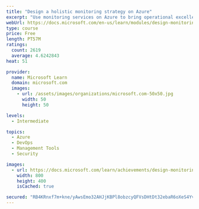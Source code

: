 ```yaml
---
title: "Design a holistic monitoring strategy on Azure"
excerpt: "Use monitoring services on Azure to bring operational excellence to your applications and infrastructure."
webUrl: https://docs.microsoft.com/en-us/learn/modules/design-monitoring-strategy-on-azure/
type: course
price: Free
length: PT57M
ratings:
  count: 2619
  average: 4.6242843
heat: 51

provider:
  name: Microsoft Learn
  domain: microsoft.com
  images:
    - url: /assets/images/organizations/microsoft.com-50x50.jpg
      width: 50
      height: 50

levels:
  - Intermediate

topics:
  - Azure
  - DevOps
  - Management Tools
  - Security

images:
  - url: https://docs.microsoft.com/learn/achievements/design-monitoring-strategy-on-azure-social.png
    width: 800
    height: 400
    isCached: true

secured: "RB4KRnxf7m+kne/yAwsEmo32AHJjKBPl8obzcyQFVsDHtDt32ebaR6oXeS4YvD2i6IrjLIozxZr1oZhpaZ0iw8wlnGFQMT4sUJ6abam6Vi2gi+2nSApYLF2ywZrZrxESspkHxVbx9Hjeh96UNyKC/wHLra17AND8ljhzoNbAP6YS9bZV/Tsdw7HOKAbtmTRRL3PuRqoqyxNc4Bjh1zWDML1RnT/yzNAbBH5kQuyXQ+tNwwgbWyHxeS2jPnXhzhobrv4B5XayboCFp311VB9F2mFlCinRaOJghNENKadd2Nk5JMiu3CikCbjKtIYBWugK8zuFxow45EMgckVdwMF5xR6pit7uv/bh7GypJmXbLFTMU/b4WypEnm2L7JKZf8z4XuXsYVAZcCtQBg63HEFAmaUv+QGFuz/C8gvfJpVtH6g=;DWB1+mxy82ADvXiQ2aggPA=="
---
```


